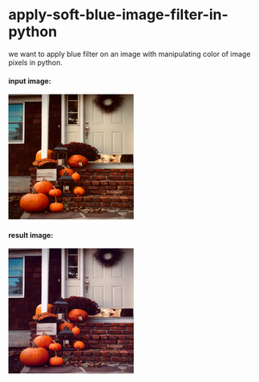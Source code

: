 # apply-soft-blue-image-filter-in-python
we want to apply blue filter on an image with manipulating color of image pixels in python.

#### input image:

<img src="./image/fall.jpg" width="250" height="250" >


#### result image:

<img src="./image/fall_processed0.jpg" width="250" height="250" >

